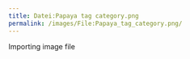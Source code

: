 ```yaml
---
title: Datei:Papaya tag category.png
permalink: /images/File:Papaya_tag_category.png/
---
```


Importing image file